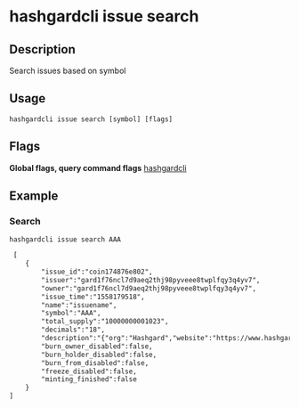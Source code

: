 # hashgardcli issue search

## Description
Search issues based on symbol

## Usage
```shell
hashgardcli issue search [symbol] [flags]
```
## Flags

**Global flags, query command flags** [hashgardcli](../README.md)

## Example

### Search
```shell
hashgardcli issue search AAA
```
```txt
 [
    {
        "issue_id":"coin174876e802",
        "issuer":"gard1f76ncl7d9aeq2thj98pyveee8twplfqy3q4yv7",
        "owner":"gard1f76ncl7d9aeq2thj98pyveee8twplfqy3q4yv7",
        "issue_time":"1558179518",
        "name":"issuename",
        "symbol":"AAA",
        "total_supply":"10000000001023",
        "decimals":"18",
        "description":"{"org":"Hashgard","website":"https://www.hashgard.com","logo":"https://cdn.hashgard.com/static/logo.2d949f3d.png","intro":"新一代金融公有链"}",
        "burn_owner_disabled":false,
        "burn_holder_disabled":false,
        "burn_from_disabled":false,
        "freeze_disabled":false,
        "minting_finished":false
    }
]

```
